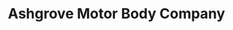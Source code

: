 ---
title: "Ashgrove Motor Body Company"
url: /elgin/ashgrove-motor-body-company/
shop: Autowerkstatt
---
